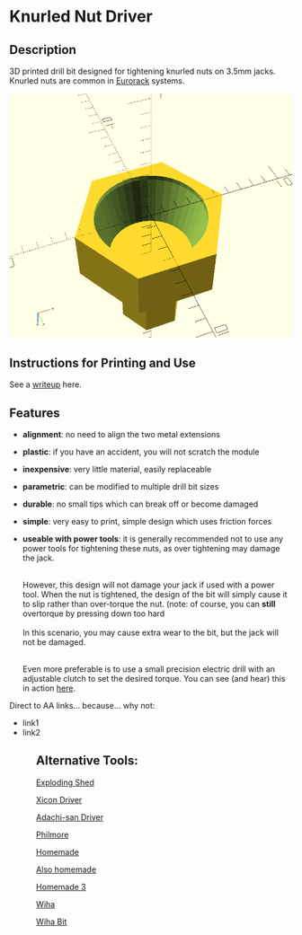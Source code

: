# Knurled Nut Driver
## Description
3D printed drill bit designed for tightening knurled nuts on 3.5mm jacks.<br>
Knurled nuts are common in [Eurorack](http://www.doepfer.de/a100_man/a100m_e.htm) systems.

![Knurled Nut Suction Cup](https://raw.githubusercontent.com/4b11b4/knurled-nut-driver/master/img/cyl.png)

## Instructions for Printing and Use
See a [writeup](https://4b11b4.com/k2nd.html) here.

## Features
* __alignment__: no need to align the two metal extensions
* __plastic__: if you have an accident, you will not scratch the module
* __inexpensive__: very little material, easily replaceable
* __parametric__: can be modified to multiple drill bit sizes
* __durable__: no small tips which can break off or become damaged
* __simple__: very easy to print, simple design which uses friction forces
* __useable with power tools__: it is generally recommended not to use any
  power tools for tightening these nuts, as over tightening may damage the
  jack.<br><br>

  However, this design will not damage your jack
  if used with a power tool.
  When the nut is tightened, the design of the
  bit will simply cause it to slip rather than over-torque the nut.
  (note: of course, you can <b>still</b> overtorque by pressing down too hard
  <br><br>
  In this scenario, you may cause extra wear
  to the bit, but the jack will not be damaged.<br><br>

  Even more preferable is to use a small precision electric drill with an
  adjustable clutch to set the desired torque. You can see (and hear) this
  in action [here](https://www.youtube.com/watch?v=a87VO5FZRd8).

Direct to AA links... because... why not:
<ul>
  <li>link1</li>
  <li>link2</li>
<ul>

## Alternative Tools:
[Exploding Shed](https://www.exploding-shed.com/shop-catalogue/various/)

[Xicon Driver](https://www2.mouser.com/ProductDetail/Xicon/382-0006/?qs=sGAEpiMZZMv9NFGNGF1lwkQZlGfFTqj%252b)

[Adachi-san Driver](http://www.tabiwallah.com/radiowallah/shops/jacknut.html)

[Philmore](https://www.fullcompass.com/prod/026125-philmore-nt500-knurled-nut-tool-)

[Homemade](https://www.muffwiggler.com/forum/viewtopic.php?t=114781&start=all&postdays=0&postorder=asc)

[Also homemade](https://www.muffwiggler.com/forum/viewtopic.php?t=5408)

[Homemade 3](http://www.n1gy.com/homebrewed-audio-jack-tool.html)

[Wiha](https://www.wihatools.com/precision-nut-driver-3-5-x-60mm)

[Wiha Bit](https://www.wihatools.com/sys-4-nut-driver-blade-3-5mm)
